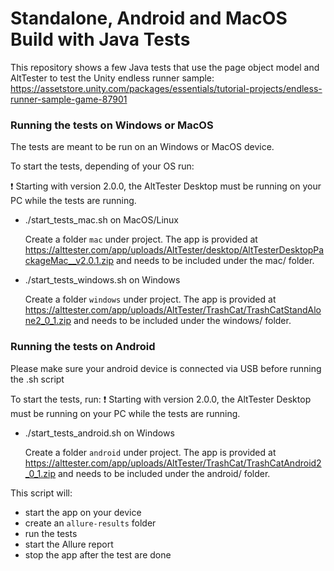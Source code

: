 # Standalone, Android and MacOS Build with Java Tests

This repository shows a few Java tests that use the page object model and AltTester to test the Unity endless runner sample:
https://assetstore.unity.com/packages/essentials/tutorial-projects/endless-runner-sample-game-87901

### Running the tests on Windows or MacOS
The tests are meant to be run on an Windows or MacOS device. 


To start the tests, depending of your OS run:

❗ Starting with version 2.0.0, the AltTester Desktop must be running on your PC while the tests are running.

- ./start_tests_mac.sh on MacOS/Linux

    Create a folder `mac` under project.
    The app is provided at https://alttester.com/app/uploads/AltTester/desktop/AltTesterDesktopPackageMac__v2.0.1.zip and needs to be included under the mac/ folder.

- ./start_tests_windows.sh on Windows

    Create a folder `windows` under project.
    The app is provided at https://alttester.com/app/uploads/AltTester/TrashCat/TrashCatStandAlone2_0_1.zip and needs to be included under the windows/ folder.

### Running the tests on Android
Please make sure your android device is connected via USB before running the .sh script

To start the tests, run:
❗ Starting with version 2.0.0, the AltTester Desktop must be running on your PC while the tests are running.

- ./start_tests_android.sh on Windows

    Create a folder `android` under project.
    The app is provided at https://alttester.com/app/uploads/AltTester/TrashCat/TrashCatAndroid2_0_1.zip and needs to be included under the android/ folder.

This script will:

- start the app on your device
- create an `allure-results` folder
- run the tests
- start the Allure report
- stop the app after the test are done
